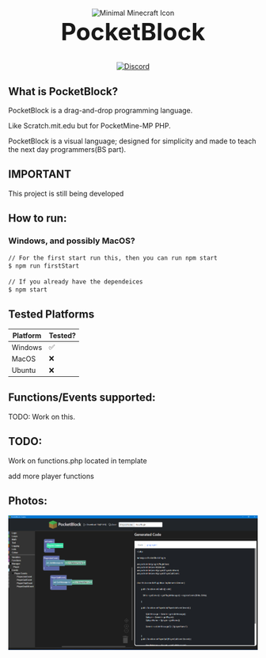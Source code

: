 <div align="center">
    <br/>
    <img width="200px" alt="Minimal Minecraft Icon" src="https://images-wixmp-ed30a86b8c4ca887773594c2.wixmp.com/i/6138c88e-da4f-47c0-8f03-f2a2bae031a6/d99v1uk-b3b3933c-396d-484f-8b0a-d3b82253c3fe.png">
    <h1 style="margin-top: 0;font-size: xxx-large">PocketBlock</h1>
    <a href="https://discord.gg/pJYuwk69hx"><img alt="Discord" src="https://img.shields.io/discord/963051195323285534?label=Chat&logo=Discord"></a>

[comment]: <> (ToDO: Add more badges)
</div>

## What is PocketBlock?

PocketBlock is a drag-and-drop programming language.
    
Like Scratch.mit.edu but for PocketMine-MP PHP.

PocketBlock is a visual language; designed for simplicity and made to teach the next day programmers(BS part).

## IMPORTANT
This project is still being developed

## How to run:

### Windows, and possibly MacOS?
```
// For the first start run this, then you can run npm start
$ npm run firstStart

// If you already have the dependeices
$ npm start
```

## Tested Platforms
| Platform | Tested? |
|----------|---------|
| Windows  | ✅      |
| MacOS    | ❌      |
| Ubuntu   | ❌      |

## Functions/Events supported:
TODO: Work on this.

## TODO:
Work on functions.php located in template
    
add more player functions

## Photos:
<img src="https://github.com/PocketBlock/PocketBlock/raw/main/media/example1.png">
